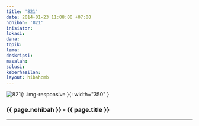 ```yaml
---
title: '821'
date: 2014-01-23 11:08:00 +07:00
nohibah: '821'
inisiator:
lokasi:
dana:
topik:
lama:
deskripsi:
masalah:
solusi:
keberhasilan:
layout: hibahcmb
---
```


![821](/static/img/hibahcmb/821.png){: .img-responsive }{: width="350" }

### {{ page.nohibah }} - {{ page.title }}

---
